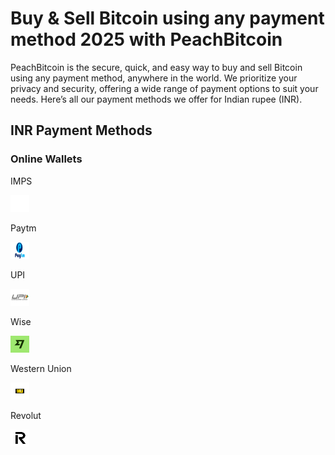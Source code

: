 <body class="payment-methods-page">

# Buy & Sell Bitcoin using any payment method 2025 with PeachBitcoin

PeachBitcoin is the secure, quick, and easy way to buy and sell Bitcoin using any payment method, anywhere in the world. We prioritize your privacy and security, offering a wide range of payment options to suit your needs. Here’s all our payment methods we offer for Indian rupee (INR).

## INR Payment Methods

### Online Wallets

<div class="payment-grid">
    <div class="payment-grid-item">
        <p>IMPS</p> 
        <img src="/img/faq/logoimg/blank.png" width="30px" height="27px" alt="Buy bitcoin with IMPS, Sell bitcoin with IMPS">
    </div>
    <div class="payment-grid-item">
        <p>Paytm</p> 
        <img src="/img/faq/logoimg/paytm.png" width="30px" height="27px" alt="Buy bitcoin with Paytm, Sell bitcoin with Paytm">
    </div>
    <div class="payment-grid-item">
        <p>UPI</p> 
        <img src="/img/faq/logoimg/upi.png" width="30px" height="27px" alt="Buy bitcoin with UPI, Sell bitcoin with UPI">
    </div>
    <div class="payment-grid-item">
        <p>Wise</p> 
        <img src="/img/faq/logoimg/wise.png" width="30px" height="27px" alt="Buy bitcoin with Wise, Sell bitcoin with Wise">
    </div>
    <div class="payment-grid-item">
        <p>Western Union</p> 
        <img src="/img/faq/logoimg/westernunion.png" width="30px" height="27px" alt="Buy bitcoin with Western Union, Sell bitcoin with Western Union">
    </div>
        <div class="payment-grid-item">
        <p>Revolut</p> 
        <img src="/img/faq/logoimg/revolut.png" width="30px" height="27px" alt="Buy bitcoin with Revolut, Sell bitcoin with Revolut">
    </div>
</div>

</body>
